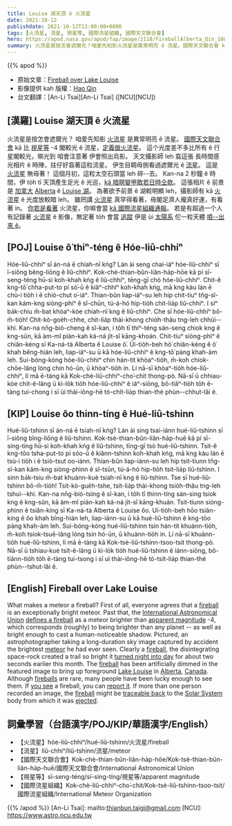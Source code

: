 ```yaml
---
title: Louise 湖天頂 ê 火流星
date: 2021-10-12
publishdate: 2021-10-12T12:00:00+0800
tags: [火流星, 流星, 視星等, 國際流星組織, 國際天文聯合會]
hero: https://apod.nasa.gov/apod/fap/image/2110/FireballAlberta_Qin_1080.jpg
summary: 火流星是按怎會遮爾光？咱愛先知影火流星是異常明亮 ê 流星。國際天文聯合會 kā 比 視星等 -4 閣較光 ê 流星，定義做火流星。
---
```


{{% apod %}}

- 原始文章：[Fireball over Lake Louise](https://apod.nasa.gov/apod/ap211012.html)
- 影像提供 kah 版權：[Hao Qin](mailto:qinhao6999@gmail.com)
- 台文翻譯：[An-Li Tsai][An-Li Tsai] ([NCU][NCU])

## [漢羅] Louise 湖天頂 ê 火流星
火流星是按怎會遮爾光？
咱愛先知影 [火流星][fireball 1] 是異常明亮 ê 流星。
[國際天文聯合會][International Astronomical Union] kā 比 [視星等][apparent magnitude] -4 閣較光 ê 流星，[定義做火流星][defines a fireball]。
這个光度差不多比所有 ê 行星閣較光，嘛光到 咱會注意著 伊會照出烏影。
天文攝影師 leh 翕這張 長時間感光相片 ê 時陣，拄仔好翕著這粒流星。
伊生目睭毋捌看過遮爾光 ê [流星][meteor]。
這是 [火流星][fireball 2 t] 無毋著！
這個月初，這粒太空石頭當 leh 碎--去。
Kan-na 2 秒鐘 ê 時間，伊 to̍h tī 天頂產生足光 ê 光巡，[kā 暗暝變甲敢若日時仝款][turned night into day]。
這張相片 ê 前景是 [加拿大][Canada] [Alberta][Alberta] ê [Louise 湖][Lake Louise]。
為著欲予前景 ê 湖較明顯 leh，攝影師有 kā [火流星][fireball 3] ê 光度放較暗 leh。
雖罔講 [火流星][fireballs] 真罕得看著，毋閣足濟人攏真好運，有看著 in。
[你若是看著][you see] 火流星，你嘛會當 [kā 國際流星組織通報][report it]。
若是有超過一个人有記錄著 [火流星][fireball 4] ê 影像，無定著 to̍h 會當 [追蹤][traceable back] 伊是 ùi [太陽系][Solar System] 佗一粒天體 [噴--出來 ê][ejected]。

## [POJ] Louise ô͘ thiⁿ-téng ê Hóe-liû-chhiⁿ
Hóe-liû-chhiⁿ sī án-ná ē chiah-nī kńg?
Lán ài seng chai-iáⁿ hóe-liû-chhiⁿ sī ī-siông bêng-liōng ê liû-chhiⁿ.
Kok-chè-thian-bûn-liân-ha̍p-hōe kā pí sī-seng-téng hū-sì koh-khah kńg ê liû-chhiⁿ, tēng-gī chò hóe-liû-chhiⁿ.
Chit-ê kng-tō͘ chha-put-to pí só͘-ū ê kiâⁿ-chhiⁿ koh-khah kńg, mā kng kàu lán ē chù-ì tio̍h i ē chiò-chut o͘-iáⁿ.
Thian-bûn liap-iáⁿ-su leh hip chit-tiuⁿ tn̂g-sî-kan kám-kng siòng-phìⁿ ê sî-chūn, tú-á-hó hip-tio̍h chit-lia̍p liû-chhiⁿ.
I siⁿ ba̍k-chiu m̄-bat khòaⁿ-kòe chiah-nī kng ê liû-chhiⁿ.
Che sī hóe-liû-chhiⁿ bô-m̄-tio̍h!
Chit-kò-goe̍h-chhe, chit-lia̍p thài-khong chio̍h-thâu tng-leh chhùi--khì.
Kan-na nn̄g-bió-cheng ê sî-kan, i to̍h tī thiⁿ-téng sán-seng chiok kng ê kng-sûn, kā àm-mî piàn-kah ká-ná ji̍t-sî kāng-khoán.
Chit-tiuⁿ siòng-phìⁿ ê chiân-kéng sī Ka-ná-tà Alberta ê Louise ô͘.
Ūi-tio̍h-beh hō͘ chiân-kéng ê ô͘ khah bêng-hián leh, liap-iáⁿ-su ū kā hóe-liû-chhiⁿ ê kng-tō͘ pàng khah-àm  leh.
Sui-bóng-kóng hóe-liû-chhiⁿ chin hán-tit khòaⁿ-tio̍h, m̄-koh chiok-chōe-lâng lóng chin hó-ūn, ū khòaⁿ-tio̍h in.
Lí nā-sī khòaⁿ-tio̍h hóe-liû-chhiⁿ, lí mā ē-tàng kā Kok-chè-liû-chhiⁿ-cho͘-chit thong-pò.
Nā-sī ū chhiau-kòe chi̍t-ê-lâng ū kì-lo̍k tio̍h hóe-liû-chhiⁿ ê iáⁿ-siōng, bô-tiāⁿ-tio̍h to̍h ē-tàng tui-chong i sī ùi thài-iông-hē tó-chi̍t-lia̍p thian-thé phùn--chhut-lâi ê.

## [KIP] Louise ôo thinn-tíng ê Hué-liû-tshinn
Hué-liû-tshinn sī án-ná ē tsiah-nī kńg?
Lán ài sing tsai-iánn hué-liû-tshinn sī ī-siông bîng-liōng ê liû-tshinn.
Kok-tsè-thian-bûn-liân-ha̍p-huē kā pí sī-sing-tíng hū-sì koh-khah kńg ê liû-tshinn, tīng-gī tsò hué-liû-tshinn.
Tsit-ê kng-tōo tsha-put-to pí sóo-ū ê kiânn-tshinn koh-khah kńg, mā kng kàu lán ē tsù-ì tio̍h i ē tsiò-tsut oo-iánn.
Thian-bûn liap-iánn-su leh hip tsit-tiunn tn̂g-sî-kan kám-kng siòng-phìnn ê sî-tsūn, tú-á-hó hip-tio̍h tsit-lia̍p liû-tshinn.
I sinn ba̍k-tsiu m̄-bat khuànn-kuè tsiah-nī kng ê liû-tshinn.
Tse sī hué-liû-tshinn bô-m̄-tio̍h!
Tsit-kò-gue̍h-tshe, tsit-lia̍p thài-khong tsio̍h-thâu tng-leh tshuì--khì.
Kan-na nn̄g-bió-tsing ê sî-kan, i to̍h tī thinn-tíng sán-sing tsiok kng ê kng-sûn, kā àm-mî piàn-kah ká-ná ji̍t-sî kāng-khuán.
Tsit-tiunn siòng-phìnn ê tsiân-kíng sī Ka-ná-tà Alberta ê Louise ôo.
Uī-tio̍h-beh hōo tsiân-kíng ê ôo khah bîng-hián leh, liap-iánn-su ū kā hué-liû-tshinn ê kng-tōo pàng khah-àm  leh.
Sui-bóng-kóng hué-liû-tshinn tsin hán-tit khuànn-tio̍h, m̄-koh tsiok-tsuē-lâng lóng tsin hó-ūn, ū khuànn-tio̍h in.
Lí nā-sī khuànn-tio̍h hué-liû-tshinn, lí mā ē-tàng kā Kok-tsè-liû-tshinn-tsoo-tsit thong-pò.
Nā-sī ū tshiau-kuè tsi̍t-ê-lâng ū kì-lo̍k tio̍h hué-liû-tshinn ê iánn-siōng, bô-tiānn-tio̍h to̍h ē-tàng tui-tsong i sī uì thài-iông-hē tó-tsi̍t-lia̍p thian-thé phùn--tshut-lâi ê.

## [English] Fireball over Lake Louise
What makes a meteor a fireball?
First of all, everyone agrees that a [fireball][fireball 1] is an exceptionally bright meteor.
Past that, the [International Astronomical Union][International Astronomical Union] [defines a fireball][defines a fireball] as a meteor brighter than [apparent magnitude][apparent magnitude] -4, which corresponds (roughly) to being brighter than any planet -- as well as bright enough to cast a human-noticeable shadow.
Pictured, an astrophotographer taking a long-duration sky image captured by accident the brightest [meteor][meteor] he had ever seen.
Clearly a [fireball][fireball 2 e], the disintegrating space-rock created a trail so bright it [turned night into day][turned night into day] for about two seconds earlier this month.
The [fireball][fireball 3] has been artificially dimmed in the featured image to bring up foreground [Lake Louise][Lake Louise] in [Alberta][Alberta], [Canada][Canada].
Although [fireballs][fireballs] are rare, many people have been lucky enough to see them.
If [you see][you see] a fireball, you can [report it][report it].
If more than one person recorded an image, the [fireball][fireball 4] might be [traceable back][traceable back] to the [Solar System][Solar System] body from which it was [ejected][ejected].

## 詞彙學習（台語漢字/POJ/KIP/華語漢字/English）
- 【火流星】hóe-liû-chhiⁿ/hué-liû-tshinn/火流星/fireball
- 【流星】liû-chhiⁿ/liû-tshinn/流星/meteor
- 【國際天文聯合會】Kok-chè-thian-bûn-liân-ha̍p-hōe/Kok-tsè-thian-bûn-liân-ha̍p-huē/國際天文聯合會/International Astronomical Union
- 【視星等】sī-seng-téng/sī-sing-tíng/視星等/apparent magnitude
- 【國際流星組織】Kok-chè-liû-chhiⁿ-cho͘-chit/Kok-tsè-liû-tshinn-tsoo-tsit/國際流星組織/International Meteor Organization

{{% /apod %}}
[An-Li Tsai]: mailto:thianbun.taigi@gmail.com
[NCU]: https://www.astro.ncu.edu.tw

[fireball 1]:https://apod.nasa.gov/apod/ap171225.html
[International Astronomical Union]:https://www.iau.org/administration/about/
[defines a fireball]:https://www.iau.org/public/themes/meteors_and_meteorites/
[apparent magnitude]:https://en.wikipedia.org/wiki/Apparent_magnitude
[meteor]:https://solarsystem.nasa.gov/asteroids-comets-and-meteors/meteors-and-meteorites/overview/
[fireball 2 e]:https://apod.nasa.gov/apod/ap210315.html
[fireball 2 t]:https://apod.tw/daily/20210315/
[turned night into day]:https://apod.nasa.gov/apod/ap130218.html
[fireball 3]:https://cneos.jpl.nasa.gov/fireballs/
[Lake Louise]:https://youtu.be/4K5sCmRV54Y
[Alberta]:https://en.wikipedia.org/wiki/Alberta
[Canada]:https://en.wikipedia.org/wiki/Canada
[fireballs]:https://apod.nasa.gov/apod/ap130209.html
[you see]:https://i.pinimg.com/550x/81/21/c0/8121c0291fa14d1fe52b9eb007741cac.jpg
[report it]:https://www.imo.net/fireball-over-adriatic-sea-on-august-18/
[fireball 4]:https://fireballs.ndc.nasa.gov/
[traceable back]:https://apod.nasa.gov/apod/ap090511.html
[Solar System]:https://solarsystem.nasa.gov/solar-system/our-solar-system/overview/
[ejected]:https://apod.nasa.gov/apod/ap200916.html
